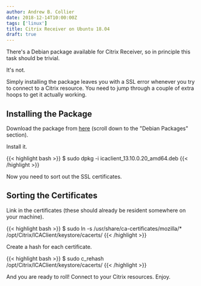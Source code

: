 ```yaml
---
author: Andrew B. Collier
date: 2018-12-14T10:00:00Z
tags: ['linux']
title: Citrix Receiver on Ubuntu 18.04
draft: true
---
```


There's a Debian package available for Citrix Receiver, so in principle this task should be trivial.

It's not.

Simply installing the package leaves you with a SSL error whenever you try to connect to a Citrix resource. You need to jump through a couple of extra hoops to get it actually working.

## Installing the Package

Download the package from [here](https://www.citrix.com/downloads/citrix-receiver/linux/receiver-for-linux-latest.html) (scroll down to the "Debian Packages" section).

Install it.

{{< highlight bash >}}
$ sudo dpkg -i icaclient_13.10.0.20_amd64.deb
{{< /highlight >}}

Now you need to sort out the SSL certificates.

## Sorting the Certificates

Link in the certificates (these should already be resident somewhere on your machine).

{{< highlight bash >}}
$ sudo ln -s /usr/share/ca-certificates/mozilla/* /opt/Citrix/ICAClient/keystore/cacerts/
{{< /highlight >}}

Create a hash for each certificate.

{{< highlight bash >}}
$ sudo c_rehash /opt/Citrix/ICAClient/keystore/cacerts/
{{< /highlight >}}

And you are ready to roll! Connect to your Citrix resources. Enjoy.